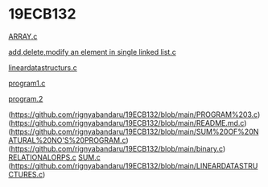 # 19ECB132
[ARRAY.c](https://github.com/rignyabandaru/19ECB132/blob/main/ADD%2CDELETE%2CMODIFY%20AN%20ELEMENT%20IN%20ARRAY.c)

[add,delete,modify an element in single linked list.c](https://github.com/rignyabandaru/19ECB132/blob/main/ADD%2CDELETE%2CMODIFY%20IN%20SINGLE%20LINKED%20LIST.c)

[lineardatastructurs.c](https://github.com/rignyabandaru/19ECB132/blob/main/LINEARDATASTRUCTURES.c)

[program1.c](https://github.com/rignyabandaru/19ECB132/blob/main/PROGRAM%201.c)

[program.2](https://github.com/rignyabandaru/19ECB132/blob/main/PROGRAM%202.c)

(https://github.com/rignyabandaru/19ECB132/blob/main/PROGRAM%203.c)
(https://github.com/rignyabandaru/19ECB132/blob/main/README.md.c)
(https://github.com/rignyabandaru/19ECB132/blob/main/SUM%20OF%20NATURAL%20NO'S%20PROGRAM.c)
(https://github.com/rignyabandaru/19ECB132/blob/main/binary.c)
[RELATIONALORPS.c](https://github.com/rignyabandaru/19ECB132/blob/main/relationaloprs.c)
[SUM.c](https://github.com/rignyabandaru/19ECB132/blob/main/sum.c)
(https://github.com/rignyabandaru/19ECB132/blob/main/LINEARDATASTRUCTURES.c)
